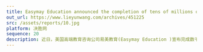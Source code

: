 ```yaml
---
title: Easymay Education announced the completion of tens of millions of YUAN of Strategic Investment
out_url: https://www.lieyunwang.com/archives/451225
src: /assets/reports/10.jpg
platform: 决胜网
sequence: 20
description: 近日，美国高端教育咨询公司易美教育(Easymay Education )宣布完成数千万元战略投资，战略投资方为易居中国。易美教育创始人兼CEO崔易宁透露，本轮融资后易美将继续深耕美国顶尖教育资源、进一步扩大品牌建设、深化中美市场的战略布局以及完成集团化管理进程。
---
```

